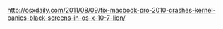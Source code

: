 
http://osxdaily.com/2011/08/09/fix-macbook-pro-2010-crashes-kernel-panics-black-screens-in-os-x-10-7-lion/

